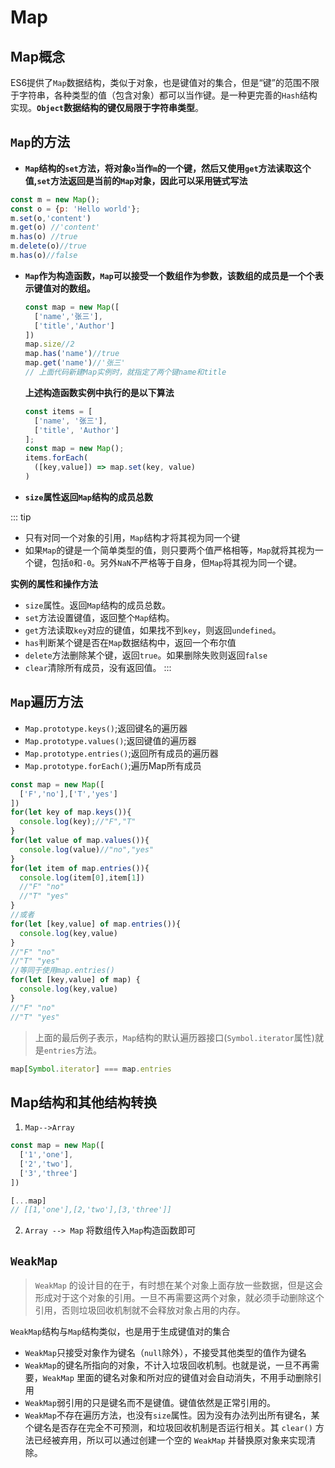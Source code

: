 # Map
## Map概念
ES6提供了`Map`数据结构，类似于对象，也是键值对的集合，但是“键”的范围不限于字符串，各种类型的值（包含对象）都可以当作键。是一种更完善的`Hash`结构实现。**`Object`数据结构的键仅局限于字符串类型**。

## `Map`的方法

- **`Map`结构的`set`方法，将对象`o`当作`m`的一个键，然后又使用`get`方法读取这个值,`set`方法返回是当前的`Map`对象，因此可以采用链式写法** 

```javascript
const m = new Map();
const o = {p: 'Hello world'};
m.set(o,'content')
m.get(o) //'content'
m.has(o) //true
m.delete(o)//true
m.has(o)//false
```

- **`Map`作为构造函数，`Map`可以接受一个数组作为参数，该数组的成员是一个个表示键值对的数组。**  

  ```javascript
  const map = new Map([                         
    ['name','张三'],
    ['title','Author']
  ])       
  map.size//2
  map.has('name')//true
  map.get('name')//'张三'
  // 上面代码新建Map实例时，就指定了两个键name和title
  ```

  **上述构造函数实例中执行的是以下算法** 

  ```javascript
  const items = [
    ['name', '张三'],
    ['title', 'Author']
  ];
  const map = new Map();
  items.forEach(
  	([key,value]) => map.set(key, value)
  )
  ```

- **`size`属性返回`Map`结构的成员总数** 

::: tip
- 只有对同一个对象的引用，`Map`结构才将其视为同一个键
- 如果`Map`的键是一个简单类型的值，则只要两个值严格相等，`Map`就将其视为一个键，包括`0`和`-0`。另外`NaN`不严格等于自身，但`Map`将其视为同一个键。

**实例的属性和操作方法**
- `size`属性。返回`Map`结构的成员总数。
- `set`方法设置键值，返回整个`Map`结构。
- `get`方法读取`key`对应的键值，如果找不到`key`，则返回`undefined`。
- `has`判断某个键是否在`Map`数据结构中，返回一个布尔值
- `delete`方法删除某个键，返回`true`。如果删除失败则返回`false`
- `clear`清除所有成员，没有返回值。
:::

## `Map`遍历方法 

- `Map.prototype.keys()`;返回键名的遍历器
- `Map.prototype.values()`;返回键值的遍历器
- `Map.prototype.entries()`;返回所有成员的遍历器
- `Map.prototype.forEach()`;遍历Map所有成员

```javascript
const map = new Map([
  ['F','no'],['T','yes']
])
for(let key of map.keys()){
  console.log(key);//"F","T"
}
for(let value of map.values()){
  console.log(value)//"no","yes"
}
for(let item of map.entries()){
  console.log(item[0],item[1])
  //"F" "no"
  //"T" "yes"							
}
//或者
for(let [key,value] of map.entries()){
  console.log(key,value)
}
//"F" "no"
//"T" "yes"
//等同于使用map.entries()
for(let [key,value] of map) {
  console.log(key,value)
}
//"F" "no"
//"T" "yes"
```
> 上面的最后例子表示，`Map`结构的默认遍历器接口(`Symbol.iterator`属性)就是`entries`方法。

```js
map[Symbol.iterator] === map.entries
```

## Map结构和其他结构转换
1. `Map-->Array`
```js
const map = new Map([
  ['1','one'],
  ['2','two'],
  ['3','three']
])

[...map]
// [[1,'one'],[2,'two'],[3,'three']]
```

2. `Array --> Map`
将数组传入`Map`构造函数即可

## `WeakMap`
> `WeakMap` 的设计目的在于，有时想在某个对象上面存放一些数据，但是这会形成对于这个对象的引用。一旦不再需要这两个对象，就必须手动删除这个引用，否则垃圾回收机制就不会释放对象占用的内存。

`WeakMap`结构与`Map`结构类似，也是用于生成键值对的集合

- `WeakMap`只接受对象作为键名（`null`除外），不接受其他类型的值作为键名
- `WeakMap`的键名所指向的对象，不计入垃圾回收机制。也就是说，一旦不再需要，`WeakMap` 里面的键名对象和所对应的键值对会自动消失，不用手动删除引用
- `WeakMap`弱引用的只是键名而不是键值。键值依然是正常引用的。
- `WeakMap`不存在遍历方法，也没有`size`属性。因为没有办法列出所有键名，某个键名是否存在完全不可预测，和垃圾回收机制是否运行相关。其 `clear()` 方法已经被弃用，所以可以通过创建一个空的 `WeakMap` 并替换原对象来实现清除。